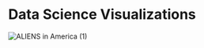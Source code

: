 # Data Science Visualizations
![ALIENS in America (1)](https://user-images.githubusercontent.com/105242871/188285210-83414795-516a-4eb7-bd57-613afce46dbe.jpg)
